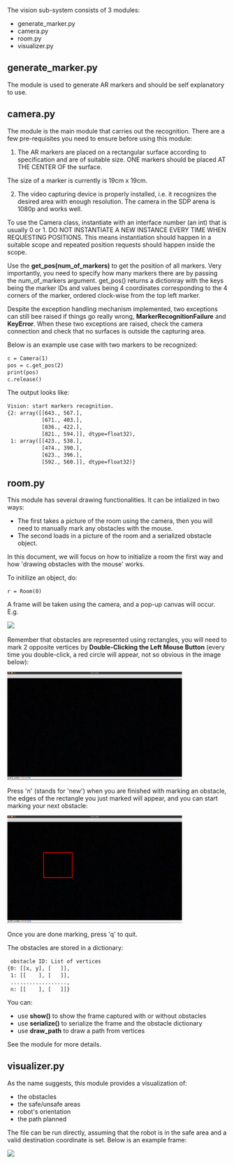 The vision sub-system consists of 3 modules:

 - generate_marker.py
 - camera.py
 - room.py
 - visualizer.py



## generate_marker.py

The module is used to generate AR markers and should be self explanatory to use.


## camera.py 
The module is the main module that carries out the recognition. There are a few pre-requisites you
need to ensure before using this module:

1. The AR markers are placed on a rectangular surface according to specification and are of suitable size.
ONE markers should be placed AT THE CENTER OF the surface.

The size of a marker is currently is 19cm x 19cm.

2. The video capturing device is properly installed, i.e. it recognizes the desired area with enough
resolution. The camera in the SDP arena is 1080p and works well.

To use the Camera class, instantiate with an interface number (an int) that is usually 0 or 1.
DO NOT INSTANTIATE A NEW INSTANCE EVERY TIME WHEN REQUESTING POSITIONS.
This means instantiation should happen in a suitable scope and repeated position requests should
happen inside the scope.

Use the **get_pos(num_of_markers)** to get the position of all markers. Very importantly, you need to specify how many markers there are by passing the num_of_markers argument. get_pos() returns a dictionray with the keys being the marker IDs and values being 4 coordinates corresponding to the 4 corners of the marker, ordered clock-wise from the top left marker.

Despite the exception handling mechanism implemented, two exceptions can still bee raised if things go really wrong, **MarkerRecognitionFailure** and **KeyError**. When these two exceptions are raised, check the camera connection and check that no surfaces is outside the capturing area.

Below is an example use case with two markers to be recognized:
```
c = Camera(1)
pos = c.get_pos(2)
print(pos)
c.release()
```
The output looks like:
```
Vision: start markers recognition.
{2: array([[643., 567.],
           [671., 403.],
           [836., 422.],
           [821., 594.]], dtype=float32), 
 1: array([[423., 538.],
           [474., 390.],
           [623., 396.],
           [592., 560.]], dtype=float32)}
```

## room.py
This module has several drawing functionalities. It can be intialized in two ways:

 - The first takes a picture of the room using the camera, then you will need to manually mark any obstacles with the mouse.
 - The second loads in a picture of the room and a serialized obstacle object. 

In this document, we will focus on how to initialize a room the first way and how 'drawing obstacles with the mouse' works. 

To initilize an object, do:
```
r = Room(0)         
```
A frame will be taken using the camera, and a pop-up canvas will occur. E.g.

<img src="saved/mo1.png" width="400"/>

Remember that obstacles are represented using rectangles, you will need to mark 2 opposite vertices by **Double-Clicking the Left Mouse Button** (every time you double-click, a red circle will appear, not so obvious in the image below):

<img src="saved/mo2.png" width="400"/>

Press 'n' (stands for 'new') when you are finished with marking an obstacle, the edges of the rectangle you just marked will appear, and you can start marking your next obstacle:

<img src="saved/mo3.png" width="400"/>

Once you are done marking, press 'q' to quit. 

The obstacles are stored in a dictionary:
```
 obstacle ID: List of vertices
{0: [[x, y], [   ]],
 1: [[    ], [   ]],
 ..................,
 n: [[    ], [   ]]}
```

You can:

 - use  **show()** to show the frame captured with or without obstacles
 - use **serialize()** to serialize the frame and the obstacle dictionary
 - use **draw_path** to draw a path from vertices

See the module for more details.

## visualizer.py

As the name suggests, this module provides a visualization of:

 - the obstacles
 - the safe/unsafe areas
 - robot's orientation
 - the path planned 

The file can be run directly, assuming that the robot is in the safe area and a valid destination coordinate is set. Below is an example frame:

<img src="saved/visualizer_example.png" width="400"/>

